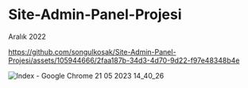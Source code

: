 # Site-Admin-Panel-Projesi
Aralık 2022




https://github.com/songulkosak/Site-Admin-Panel-Projesi/assets/105944666/2faa187b-34d3-4d70-9d22-f97e48348b4e




![Index - Google Chrome 21 05 2023 14_40_26](https://github.com/songulkosak/Site-Admin-Panel-Projesi/assets/105944666/e7afa4b0-ad96-499d-bedb-8357583c7f7c)
